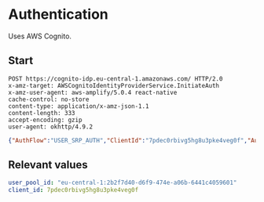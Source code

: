# Authentication

Uses AWS Cognito.

## Start

```http
POST https://cognito-idp.eu-central-1.amazonaws.com/ HTTP/2.0
x-amz-target: AWSCognitoIdentityProviderService.InitiateAuth
x-amz-user-agent: aws-amplify/5.0.4 react-native
cache-control: no-store
content-type: application/x-amz-json-1.1
content-length: 333
accept-encoding: gzip
user-agent: okhttp/4.9.2
```

```json
{"AuthFlow":"USER_SRP_AUTH","ClientId":"7pdec0rbivg5hg8u3pke4veg0f","AuthParameters":{"USERNAME":"{email}","SRP_A":"{hex something}"},"ClientMetadata":{}}
```

## Relevant values

```yaml
user_pool_id: "eu-central-1:2b2f7d40-d6f9-474e-a06b-6441c4059601"
client_id: 7pdec0rbivg5hg8u3pke4veg0f
```
